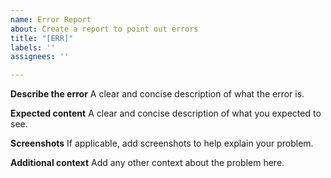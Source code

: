 ```yaml
---
name: Error Report
about: Create a report to point out errors
title: "[ERR]"
labels: ''
assignees: ''

---
```


**Describe the error**
A clear and concise description of what the error is.

**Expected content**
A clear and concise description of what you expected to see.

**Screenshots**
If applicable, add screenshots to help explain your problem.

**Additional context**
Add any other context about the problem here.
